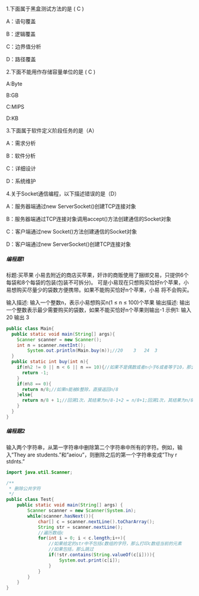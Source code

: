 1.下面属于黑盒测试方法的是  ( C ) 

A：语句覆盖

B：逻辑覆盖

C：边界值分析

D：路径覆盖

2.下面不能用作存储容量单位的是 ( C )

A:Byte

B:GB

C:MIPS

D:KB

3.下面属于软件定义阶段任务的是（A）

A：需求分析

B：软件分析

C：详细设计

D：系统维护

4.关于Socket通信编程，以下描述错误的是（D）

A：服务器端通过new ServerSocket()创建TCP连接对象

B：服务器端通过TCP连接对象调用accept()方法创建通信的Socket对象

C：客户端通过new Socket()方法创建通信的Socket对象

D：客户端通过new ServerSocket()创建TCP连接对象



##### 编程题1

 标题:买苹果 小易去附近的商店买苹果，奸诈的商贩使用了捆绑交易，只提供6个每袋和8个每袋的包装(包装不可拆分)。 可是小易现在只想购买恰好n个苹果，小易想购买尽量少的袋数方便携带。如果不能购买恰好n个苹果，小易 将不会购买。 

输入描述:
 输入一个整数n，表示小易想购买n(1 ≤ n ≤ 100)个苹果
 输出描述: 输出一个整数表示最少需要购买的袋数，如果不能买恰好n个苹果则输出-1 示例1:
 输入
 20
 输出
 3 

```java
public class Main{
  public static void main(String[] args){
    Scanner scanner = new Scanner();
    int n = scanner.nextInt();
		System.out.println(Main.buy(n));//20	3  	24  3
  }
  public static int buy(int n){
    if(n%2 != 0 || n < 6 || n == 10){//如果不是偶数或者n小于6或者等于10，那么都不能恰好购买n个苹果
      return -1;
    }
    if(n%8 == 0){
      return n/8;//如果n能被8整除，直接返回n/8
    }else{
      return n/8 + 1;//回溯1次，其结果为n/8-1+2 = n/8+1;回溯1次，其结果为n/8-2+3 = n/8+1。因此，可以情况3下，可以返回n/8+1
    }
  }
}
```



##### 编程题2

输入两个字符串，从第一字符串中删除第二个字符串中所有的字符。例如，输入”They are students.”和”aeiou”，则删除之后的第一个字符串变成”Thy r stdnts.”

```java
import java.util.Scanner;

/**
 * 删除公共字符
 */
public class Test{
    public static void main(String[] args) {
        Scanner scanner = new Scanner(System.in);
        while(scanner.hasNext()){
            char[] c = scanner.nextLine().toCharArray();
            String str = scanner.nextLine();
            //遍历数组c
            for(int i = 0; i < c.length;i++){
                //如果给定的str中不包括c数组的字符，那么打印c数组当前的元素
                //如果包括，那么跳过
                if(!str.contains(String.valueOf(c[i]))){
                    System.out.print(c[i]);
                }
            }
        }
    }
}
```



